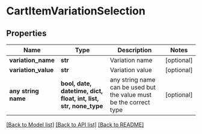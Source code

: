 # CartItemVariationSelection


## Properties
Name | Type | Description | Notes
------------ | ------------- | ------------- | -------------
**variation_name** | **str** | Variation name | [optional] 
**variation_value** | **str** | Variation value | [optional] 
**any string name** | **bool, date, datetime, dict, float, int, list, str, none_type** | any string name can be used but the value must be the correct type | [optional]

[[Back to Model list]](../README.md#documentation-for-models) [[Back to API list]](../README.md#documentation-for-api-endpoints) [[Back to README]](../README.md)


